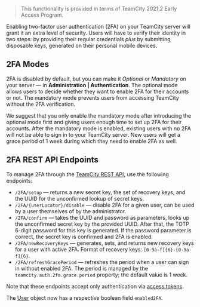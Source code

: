 [//]: # (title: Enabling Two-Factor Authentication)
[//]: # (auxiliary-id: Enabling Two-Factor Authentication)

>This functionality is provided in terms of TeamCity 2021.2 Early Access Program.

Enabling two-factor user authentication (2FA) on your TeamCity server will grant it an extra level of security. Users will have to verify their identity in two steps: by providing their regular credentials _plus_ by submitting disposable keys, generated on their personal mobile devices.

## 2FA Modes

2FA is disabled by default, but you can make it _Optional_ or _Mandatory_ on your server — in __Administration | Authentication__. The optional mode allows users to decide whether they want to enable 2FA for their accounts or not. The mandatory mode prevents users from accessing TeamCity without the 2FA verification.

We suggest that you only enable the mandatory mode after introducing the optional mode first and giving users enough time to set up 2FA for their accounts. After the mandatory mode is enabled, existing users with no 2FA will not be able to sign in to your TeamCity server. New users will get a grace period of 1 week during which they need to enable 2FA as well.

## 2FA REST API Endpoints

To manage 2FA through the [TeamCity REST API](https://www.jetbrains.com/help/teamcity/rest/teamcity-rest-api-documentation.html), use the following endpoints:
* `/2FA/setup` — returns a new secret key, the set of recovery keys, and the UUID for the unconfirmed lookup of secret keys.
* `/2FA/{userLocator}/disable` — disable 2FA for a given user, can be used by a user themselves of by the administrator.
* `/2FA/confirm` — takes the UUID and password as parameters, looks up the unconfirmed secret key by the provided UUID. After that, the TOTP 6-digit password for this key is generated. If the password parameter is correct, the secret key is confirmed and 2FA is enabled.
* `/2FA/newRecoveryKeys` — generates, sets, and returns new recovery keys for a user with active 2FA. Format of recovery keys: `[0-9a-f]{6}-[0-9a-f]{6}`.
* `/2FA/refreshGracePeriod` — refreshes the period when a user can sign in without enabled 2FA. The period is managed by the `teamcity.auth.2fa.grace.period` property; the default value is 1 week.

Note that these endpoints accept only authentication via [access tokens](configuring-authentication-settings.md#Token-Based+Authentication).

The [User](https://www.jetbrains.com/help/teamcity/rest/user.html) object now has a respective boolean field `enabled2FA`.